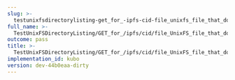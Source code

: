 ```yaml
---
slug: >-
  testunixfsdirectorylisting-get_for_-ipfs-cid-file_unixfs_file_that_does_not_exist_returns_404
full_name: >-
  TestUnixFSDirectoryListing/GET_for_/ipfs/cid/file_UnixFS_file_that_does_not_exist_returns_404
outcome: pass
title: >-
  TestUnixFSDirectoryListing/GET_for_/ipfs/cid/file_UnixFS_file_that_does_not_exist_returns_404
implementation_id: kubo
version: dev-44b0eaa-dirty
---
```


